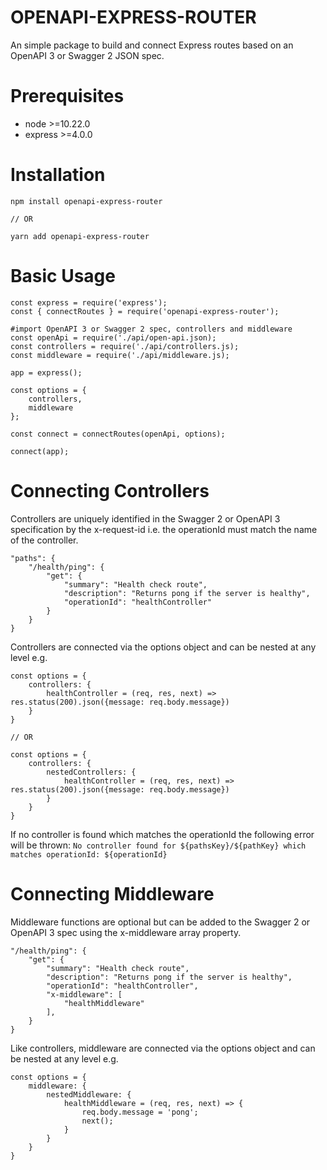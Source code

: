 # OPENAPI-EXPRESS-ROUTER

An simple package to build and connect Express routes based on an OpenAPI 3 or Swagger 2 JSON spec.

# Prerequisites

- node >=10.22.0
- express >=4.0.0

# Installation

    npm install openapi-express-router
    
    // OR
    
    yarn add openapi-express-router

# Basic Usage

    const express = require('express');
    const { connectRoutes } = require('openapi-express-router');
    
    #import OpenAPI 3 or Swagger 2 spec, controllers and middleware
    const openApi = require('./api/open-api.json);
    const controllers = require('./api/controllers.js);
    const middleware = require('./api/middleware.js);

    app = express();

    const options = {
        controllers,
        middleware
    };

    const connect = connectRoutes(openApi, options);

    connect(app);

# Connecting Controllers

Controllers are uniquely identified in the Swagger 2 or OpenAPI 3 specification by the x-request-id i.e. the operationId must match the name of the controller.

    "paths": {
        "/health/ping": {
            "get": {
                "summary": "Health check route",
                "description": "Returns pong if the server is healthy",
                "operationId": "healthController"
            }
        }
    }

Controllers are connected via the options object and can be nested at any level e.g.

    const options = {
        controllers: {
            healthController = (req, res, next) => res.status(200).json({message: req.body.message})
        }
    }

    // OR

    const options = {
        controllers: {
            nestedControllers: {
                healthController = (req, res, next) => res.status(200).json({message: req.body.message})
            }
        }
    }

If no controller is found which matches the operationId the following error will be thrown:
`No controller found for ${pathsKey}/${pathKey} which matches operationId: ${operationId}`

# Connecting Middleware

Middleware functions are optional but can be added to the Swagger 2 or OpenAPI 3 spec using the x-middleware array property.

    "/health/ping": {
        "get": {
            "summary": "Health check route",
            "description": "Returns pong if the server is healthy",
            "operationId": "healthController",
            "x-middleware": [
                "healthMiddleware"
            ],
        }
    }

Like controllers, middleware are connected via the options object and can be nested at any level e.g.

    const options = {
        middleware: {
            nestedMiddleware: {
                healthMiddleware = (req, res, next) => {
                    req.body.message = 'pong';
                    next();
                }
            }
        }
    }
